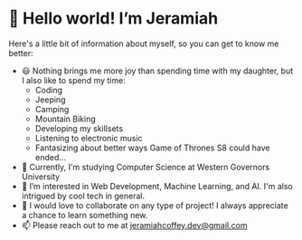 # 👋 Hello world! I’m Jeramiah

Here's a little bit of information about myself, so you can get to know me better:

- 😃 Nothing brings me more joy than spending time with my daughter, but I also like to spend my time:
    - Coding
    - Jeeping
    - Camping
    - Mountain Biking
    - Developing my skillsets
    - Listening to electronic music
    - Fantasizing about better ways Game of Thrones S8 could have ended...
- 🌱 Currently, I'm studying Computer Science at Western Governors University
- 👀 I’m interested in Web Development, Machine Learning, and AI. I'm also intrigued by cool tech in general.
- 💞️ I would love to collaborate on any type of project! I always appreciate a chance to learn something new.
- 📫 Please reach out to me at jeramiahcoffey.dev@gmail.com

<!---
jeramiahgcoffey/jeramiahgcoffey is a ✨ special ✨ repository because its `README.md` (this file) appears on your GitHub profile.
You can click the Preview link to take a look at your changes.
--->
